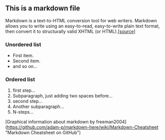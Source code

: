 ## This is a markdown file
Markdown is a text-to-HTML conversion tool for web writers. Markdown allows you to write using an easy-to-read, easy-to-write plain text format, then convert it to structurally valid XHTML (or HTML).[[source]][1]

### Unordered list
* First item.
* Second item.
* and so on...

### Ordered list
1. first step...
  1. Subparagraph, just adding two spaces before...
1. second step...
  1. Another subparagraph...
1. N-steps... 

[Graphical information about markdown by freeman2004] (https://github.com/adam-p/markdown-here/wiki/Markdown-Cheatsheet "Markdown Cheatsheet on GitHub")

[1]: http://daringfireball.net/projects/markdown/
